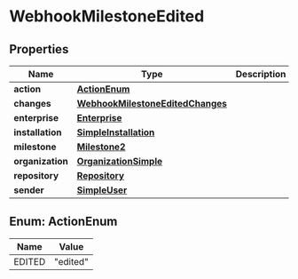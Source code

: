 

# WebhookMilestoneEdited


## Properties

| Name | Type | Description | Notes |
|------------ | ------------- | ------------- | -------------|
|**action** | [**ActionEnum**](#ActionEnum) |  |  |
|**changes** | [**WebhookMilestoneEditedChanges**](WebhookMilestoneEditedChanges.md) |  |  |
|**enterprise** | [**Enterprise**](Enterprise.md) |  |  [optional] |
|**installation** | [**SimpleInstallation**](SimpleInstallation.md) |  |  [optional] |
|**milestone** | [**Milestone2**](Milestone2.md) |  |  |
|**organization** | [**OrganizationSimple**](OrganizationSimple.md) |  |  [optional] |
|**repository** | [**Repository**](Repository.md) |  |  |
|**sender** | [**SimpleUser**](SimpleUser.md) |  |  |



## Enum: ActionEnum

| Name | Value |
|---- | -----|
| EDITED | &quot;edited&quot; |



